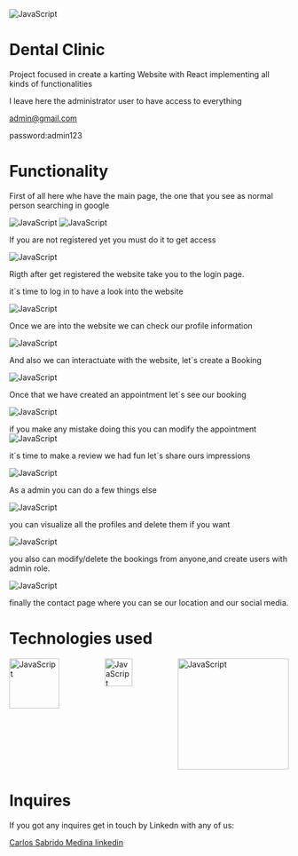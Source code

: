  <img src="src/src/pages/Media/gueek.png" alt="JavaScript" >


# Dental Clinic

Project focused in create a karting Website with React  implementing all kinds of functionalities



I leave here the administrator user to have access to everything


admin@gmail.com

password:admin123

# Functionality

First of all here whe have the main page, the one that you see as normal person searching in google

<img src="src/pages/Media/primera.png" alt="JavaScript" >
<img src="src/pages/Media/segunda.png" alt="JavaScript" >

If you are not registered yet you must do it to get access

<img src="src/pages/Media/tercera.png" alt="JavaScript" >

Rigth after get registered the website take you to the login page.

 it´s time to log in to have a look into the website

 <img src="src/pages/Media/cuarta.png" alt="JavaScript" >

 Once we are into the website we can check our profile information

<img src="src/pages/Media/quinta.png" alt="JavaScript" >

 And also we can interactuate with the website, let´s create a Booking

 <img src="src/pages/Media/sexta.png" alt="JavaScript" >

 Once that we have created an appointment let´s see our booking

<img src="src/pages/Media/septima.png" alt="JavaScript" >

 if you make any mistake doing this you can modify the appointment
<img src="src/pages/Media/octava.png" alt="JavaScript" >

it´s time to make a review we had fun let´s share ours impressions

<img src="src/pages/Media/nueve.png" alt="JavaScript" >

As a admin you can do a few things else

 <img src="src/pages/Media/once.png" alt="JavaScript" >

 you can visualize all the profiles and delete them if you want

 <img src="src/pages/Media/doce.png" alt="JavaScript" >

 you also can modify/delete the bookings from anyone,and create users with admin role.

 <img src="src/pages/Media/trece.png" alt="JavaScript" >

 finally the contact page where you can se our location and our social media.






 

# Technologies used

<div style="display: flex; flex-wrap: wrap; justify-content: space-between;">
  <img src="src/pages/Media/html.png" alt="JavaScript" width="90">
  <img src="src/pages/Media/descarga.png" alt="JavaScript" width="50">
  <img src="src/pages/Media/react-redux-logo.jpg" alt="JavaScript" width="200">
</div>


# Inquires 

If you got any inquires get in touch by Linkedn with any of us:

<a href="https://www.linkedin.com/in/carlos-sabrido-medina-624b77258/"> Carlos Sabrido Medina linkedin </a>
